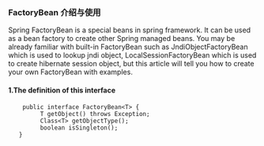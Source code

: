 ###     FactoryBean 介绍与使用 
Spring FactoryBean is a special beans in spring framework. 
It can be used as a bean factory to create other Spring managed beans. 
You may be already familiar with built-in FactoryBean such as JndiObjectFactoryBean which is used to lookup jndi object, 
LocalSessionFactoryBean which is used to create hibernate session object, but this article will tell you how to create your own FactoryBean with examples.

#### 1.The definition of this interface

```
    public interface FactoryBean<T> {
         T getObject() throws Exception;
         Class<T> getObjectType();
         boolean isSingleton();
   }
```
 